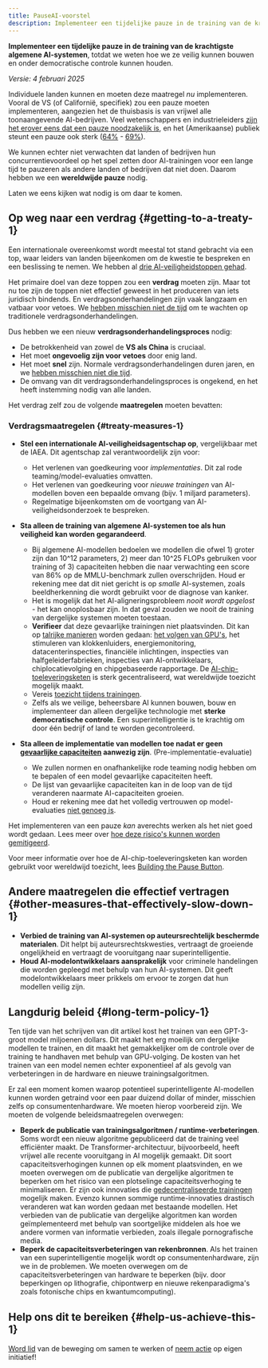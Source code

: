 ```yaml
---
title: PauseAI-voorstel
description: Implementeer een tijdelijke pauze in de training van de krachtigste algemene AI-systemen.
---
```


**Implementeer een tijdelijke pauze in de training van de krachtigste algemene AI-systemen**, totdat we weten hoe we ze veilig kunnen bouwen en onder democratische controle kunnen houden.

_Versie: 4 februari 2025_

Individuele landen kunnen en moeten deze maatregel _nu_ implementeren.
Vooral de VS (of Californië, specifiek) zou een pauze moeten implementeren, aangezien het de thuisbasis is van vrijwel alle toonaangevende AI-bedrijven.
Veel wetenschappers en industrieleiders [zijn het erover eens dat een pauze noodzakelijk is](https://futureoflife.org/open-letter/pause-giant-ai-experiments/), en het (Amerikaanse) publiek steunt een pauze ook sterk ([64%](https://www.campaignforaisafety.org/usa-ai-x-risk-perception-tracker/) - [69%](https://today.yougov.com/topics/technology/survey-results/daily/2023/04/03/ad825/2)).

We kunnen echter niet verwachten dat landen of bedrijven hun concurrentievoordeel op het spel zetten door AI-trainingen voor een lange tijd te pauzeren als andere landen of bedrijven dat niet doen.
Daarom hebben we een **wereldwijde pauze** nodig.

Laten we eens kijken wat nodig is om daar te komen.

## Op weg naar een verdrag {#getting-to-a-treaty-1}

Een internationale overeenkomst wordt meestal tot stand gebracht via een top, waar leiders van landen bijeenkomen om de kwestie te bespreken en een beslissing te nemen.
We hebben al [drie AI-veiligheidstoppen gehad](/summit).

Het primaire doel van deze toppen zou een **verdrag** moeten zijn.
Maar tot nu toe zijn de toppen niet effectief geweest in het produceren van iets juridisch bindends.
En verdragsonderhandelingen zijn vaak langzaam en vatbaar voor vetoes.
We [hebben misschien niet de tijd](/urgency) om te wachten op traditionele verdragsonderhandelingen.

Dus hebben we een nieuw **verdragsonderhandelingsproces** nodig:

- De betrokkenheid van zowel de **VS als China** is cruciaal.
- Het moet **ongevoelig zijn voor vetoes** door enig land.
- Het moet **snel** zijn. Normale verdragsonderhandelingen duren jaren, en we [hebben misschien niet die tijd](/urgency).
- De omvang van dit verdragsonderhandelingsproces is ongekend, en het heeft instemming nodig van alle landen.

Het verdrag zelf zou de volgende **maatregelen** moeten bevatten:

### Verdragsmaatregelen {#treaty-measures-1}

- **Stel een internationale AI-veiligheidsagentschap op**, vergelijkbaar met de IAEA. Dit agentschap zal verantwoordelijk zijn voor:
  - Het verlenen van goedkeuring voor _implementaties_. Dit zal rode teaming/model-evaluaties omvatten.
  - Het verlenen van goedkeuring voor _nieuwe trainingen_ van AI-modellen boven een bepaalde omvang (bijv. 1 miljard parameters).
  - Regelmatige bijeenkomsten om de voortgang van AI-veiligheidsonderzoek te bespreken.

- **Sta alleen de training van algemene AI-systemen toe als hun veiligheid kan worden gegarandeerd**.
  - Bij algemene AI-modellen bedoelen we modellen die ofwel 1) groter zijn dan 10^12 parameters, 2) meer dan 10^25 FLOPs gebruiken voor training of 3) capaciteiten hebben die naar verwachting een score van 86% op de MMLU-benchmark zullen overschrijden. Houd er rekening mee dat dit niet gericht is op _smalle_ AI-systemen, zoals beeldherkenning die wordt gebruikt voor de diagnose van kanker.
  - Het is mogelijk dat het AI-aligneringsprobleem _nooit wordt opgelost_ - het kan onoplosbaar zijn. In dat geval zouden we nooit de training van dergelijke systemen moeten toestaan.
  - **Verifieer** dat deze gevaarlijke trainingen niet plaatsvinden. Dit kan op [talrijke manieren](https://arxiv.org/abs/2408.16074) worden gedaan: [het volgen van GPU's](https://arxiv.org/abs/2303.11341), het stimuleren van klokkenluiders, energiemonitoring, datacenterinspecties, financiële inlichtingen, inspecties van halfgeleiderfabrieken, inspecties van AI-ontwikkelaars, chiplocatievolging en chipgebaseerde rapportage. De [AI-chip-toeleveringsketen](https://www.governance.ai/post/computing-power-and-the-governance-of-ai) is sterk gecentraliseerd, wat wereldwijde toezicht mogelijk maakt.
  - Vereis [toezicht tijdens trainingen](https://www.alignmentforum.org/posts/Zfk6faYvcf5Ht7xDx/compute-thresholds-proposed-rules-to-mitigate-risk-of-a-lab).
  - Zelfs als we veilige, beheersbare AI kunnen bouwen, bouw en implementeer dan alleen dergelijke technologie met **sterke democratische controle**. Een superintelligentie is te krachtig om door één bedrijf of land te worden gecontroleerd.

- **Sta alleen de implementatie van modellen toe nadat er geen [gevaarlijke capaciteiten](/dangerous-capabilities) aanwezig zijn**. (Pre-implementatie-evaluatie)
  - We zullen normen en onafhankelijke rode teaming nodig hebben om te bepalen of een model gevaarlijke capaciteiten heeft.
  - De lijst van gevaarlijke capaciteiten kan in de loop van de tijd veranderen naarmate AI-capaciteiten groeien.
  - Houd er rekening mee dat het volledig vertrouwen op model-evaluaties [niet genoeg is](/4-levels-of-ai-regulation).

Het implementeren van een pauze _kan_ averechts werken als het niet goed wordt gedaan.
Lees meer over [hoe deze risico's kunnen worden gemitigeerd](/mitigating-pause-failures).

Voor meer informatie over hoe de AI-chip-toeleveringsketen kan worden gebruikt voor wereldwijd toezicht, lees [Building the Pause Button](/building-the-pause-button).

## Andere maatregelen die effectief vertragen {#other-measures-that-effectively-slow-down-1}

- **Verbied de training van AI-systemen op auteursrechtelijk beschermde materialen**. Dit helpt bij auteursrechtskwesties, vertraagt de groeiende ongelijkheid en vertraagt de vooruitgang naar superintelligentie.
- **Houd AI-modelontwikkelaars aansprakelijk** voor criminele handelingen die worden gepleegd met behulp van hun AI-systemen. Dit geeft modelontwikkelaars meer prikkels om ervoor te zorgen dat hun modellen veilig zijn.

## Langdurig beleid {#long-term-policy-1}

Ten tijde van het schrijven van dit artikel kost het trainen van een GPT-3-groot model miljoenen dollars.
Dit maakt het erg moeilijk om dergelijke modellen te trainen, en dit maakt het gemakkelijker om de controle over de training te handhaven met behulp van GPU-volging.
De kosten van het trainen van een model nemen echter exponentieel af als gevolg van verbeteringen in de hardware en nieuwe trainingsalgoritmen.

Er zal een moment komen waarop potentieel superintelligente AI-modellen kunnen worden getraind voor een paar duizend dollar of minder, misschien zelfs op consumentenhardware.
We moeten hierop voorbereid zijn.
We moeten de volgende beleidsmaatregelen overwegen:

- **Beperk de publicatie van trainingsalgoritmen / runtime-verbeteringen**. Soms wordt een nieuw algoritme gepubliceerd dat de training veel efficiënter maakt. De Transformer-architectuur, bijvoorbeeld, heeft vrijwel alle recente vooruitgang in AI mogelijk gemaakt. Dit soort capaciteitsverhogingen kunnen op elk moment plaatsvinden, en we moeten overwegen om de publicatie van dergelijke algoritmen te beperken om het risico van een plotselinge capaciteitsverhoging te minimaliseren. Er zijn ook innovaties die [gedecentraliseerde trainingen](https://www.primeintellect.ai/blog/opendiloco) mogelijk maken. Evenzo kunnen sommige runtime-innovaties drastisch veranderen wat kan worden gedaan met bestaande modellen. Het verbieden van de publicatie van dergelijke algoritmen kan worden geïmplementeerd met behulp van soortgelijke middelen als hoe we andere vormen van informatie verbieden, zoals illegale pornografische media.
- **Beperk de capaciteitsverbeteringen van rekenbronnen**. Als het trainen van een superintelligentie mogelijk wordt op consumentenhardware, zijn we in de problemen. We moeten overwegen om de capaciteitsverbeteringen van hardware te beperken (bijv. door beperkingen op lithografie, chipontwerp en nieuwe rekenparadigma's zoals fotonische chips en kwantumcomputing).

## Help ons dit te bereiken {#help-us-achieve-this-1}

[Word lid](/join) van de beweging om samen te werken of [neem actie](/action) op eigen initiatief!
